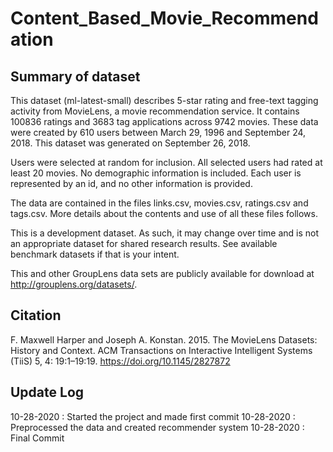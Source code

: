 # Content_Based_Movie_Recommendation

## Summary of dataset
This dataset (ml-latest-small) describes 5-star rating and free-text tagging activity from MovieLens, a movie recommendation service. It contains 100836 ratings and 3683 tag applications across 9742 movies. These data were created by 610 users between March 29, 1996 and September 24, 2018. This dataset was generated on September 26, 2018.

Users were selected at random for inclusion. All selected users had rated at least 20 movies. No demographic information is included. Each user is represented by an id, and no other information is provided.

The data are contained in the files links.csv, movies.csv, ratings.csv and tags.csv. More details about the contents and use of all these files follows.

This is a development dataset. As such, it may change over time and is not an appropriate dataset for shared research results. See available benchmark datasets if that is your intent.

This and other GroupLens data sets are publicly available for download at http://grouplens.org/datasets/.

## Citation

F. Maxwell Harper and Joseph A. Konstan. 2015. The MovieLens Datasets: History and Context. ACM Transactions on Interactive Intelligent Systems (TiiS) 5, 4: 19:1–19:19. https://doi.org/10.1145/2827872

## Update Log

10-28-2020 : Started the project and made first commit
10-28-2020 : Preprocessed the data and created recommender system
10-28-2020 : Final Commit